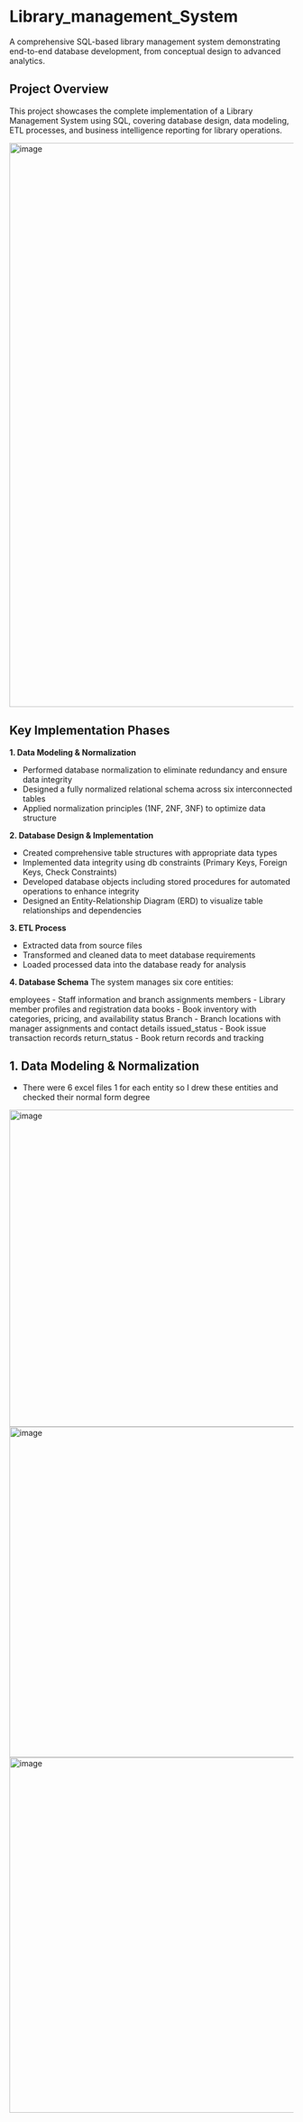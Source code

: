 # Library_management_System
A comprehensive SQL-based library management system demonstrating end-to-end database development, from conceptual design to advanced analytics.

## Project Overview
This project showcases the complete implementation of a Library Management System using SQL, covering database design, data modeling,
ETL processes, and business intelligence reporting for library operations.



<img width="1500" height="1000" alt="image" src="https://github.com/user-attachments/assets/e1b3f5d9-dfe4-457c-a151-c5176b892ef3" />




## Key Implementation Phases
__1. Data Modeling & Normalization__
* Performed database normalization to eliminate redundancy and ensure data integrity
* Designed a fully normalized relational schema across six interconnected tables
* Applied normalization principles (1NF, 2NF, 3NF) to optimize data structure

__2. Database Design & Implementation__

* Created comprehensive table structures with appropriate data types
* Implemented data integrity using db constraints (Primary Keys, Foreign Keys, Check Constraints)
* Developed database objects including stored procedures for automated operations to enhance integrity
* Designed an Entity-Relationship Diagram (ERD) to visualize table relationships and dependencies

__3. ETL Process__

* Extracted data from source files
* Transformed and cleaned data to meet database requirements
* Loaded processed data into the database ready for analysis

__4. Database Schema__
The system manages six core entities:

employees - Staff information and branch assignments
members - Library member profiles and registration data
books - Book inventory with categories, pricing, and availability status
Branch - Branch locations with manager assignments and contact details
issued_status - Book issue transaction records
return_status - Book return records and tracking


## 1. Data Modeling & Normalization

* There were 6 excel files 1 for each entity so I drew these entities and checked their normal form degree  



<img width="1029" height="562" alt="image" src="https://github.com/user-attachments/assets/daf9ec38-4c8f-4ced-a0c8-f5a375bcce43" />



<img width="1102" height="586" alt="image" src="https://github.com/user-attachments/assets/234f8363-0e39-4e2e-b1d6-0fbec478145b" />



<img width="1118" height="630" alt="image" src="https://github.com/user-attachments/assets/912c4aba-fad7-4c2a-8c37-548d1818017e" />


















